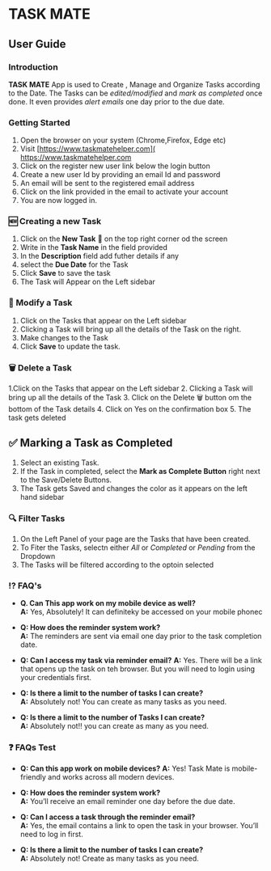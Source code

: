 # TASK MATE

## User Guide 

### Introduction

**TASK MATE** App is used to Create , Manage and Organize Tasks according to the Date.
The Tasks can be *edited/modified* and *mark as completed* once done. It even provides *alert emails* one day prior to the due date.

### Getting Started

1. Open the browser on your system (Chrome,Firefox, Edge etc)
2. Visit [https://www.taskmatehelper.com]( https://www.taskmatehelper.com 
2. Click on the register new user link below the login button
3. Create a new user Id by providing an email Id and password
4. An email will be sent to the registered email address
5. Click on the link provided in the email to activate your account
6. You are now logged in.

### 🆕 Creating a new Task

1. Click on the **New Task** 📃 on the top right corner od the screen
2. Write in the **Task Name** in the field provided
3. In the **Description** field add futher details if any
4. select the **Due Date** for the Task
5. Click **Save**  to save the task
6. The Task will Appear on the Left sidebar

### 📝 Modify a Task 

1. Click on the Tasks that appear on the Left sidebar
2. Clicking a Task will bring up all the details of the Task on the right.
3. Make changes to the Task
4. Click **Save**  to update the task.

### 🗑️ Delete a Task

1.Click on the Tasks that appear on the Left sidebar
2. Clicking a Task will bring up all the details of the Task
3. Click on the Delete 🗑️ button om the bottom of the Task details 
4. Click on Yes on the confirmation box
5. The task gets deleted

## ✅ Marking a Task as Completed

1. Select an existing Task.
2. If the Task in completed, select the **Mark as Complete Button** right next to the Save/Delete Buttons.
3. The Task gets Saved and changes the color as it appears on the left hand sidebar

### 🔍 Filter Tasks

1. On the Left Panel of your page are the Tasks that have been created.
2. To Fiter the Tasks, selectn either  *All* or *Completed* or *Pending* from the Dropdown
3. The Tasks will be filtered according to the optoin selected

### ⁉️ FAQ's 

- **Q. Can This app work on my mobile device as well?**  
  **A:** Yes, Absolutely! It can definiteky be accessed on your mobile phonec

- **Q: How does the reminder system work?**  
    **A:** The reminders are sent via email one day prior to the task completion date.

- **Q: Can I access my task via reminder email?** 
    **A:** Yes. There will be a link that opens up the task on teh browser. But you will need to login using your credentials 
        first.
- **Q: Is there a limit to the number of tasks I can create?**  
  **A:** Absolutely not! You can create as many tasks as you need.

- **Q: Is there a limit to the number of Tasks I can create?**  
  **A:** Absolutely not!! you can create as many as you need.


### ❓ FAQs Test

- **Q: Can this app work on mobile devices?** 
  **A:** Yes! Task Mate is mobile-friendly and works across all modern devices.

- **Q: How does the reminder system work?**  
  **A:** You’ll receive an email reminder one day before the due date.

- **Q: Can I access a task through the reminder email?**  
  **A:** Yes, the email contains a link to open the task in your browser. You’ll need to log in first.

- **Q: Is there a limit to the number of tasks I can create?**  
  **A:** Absolutely not! Create as many tasks as you need.




